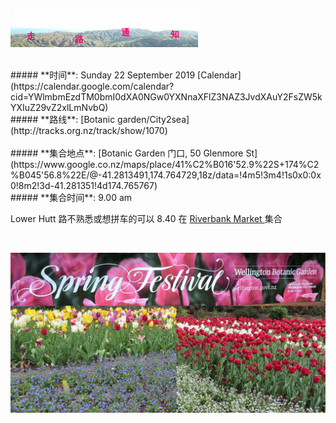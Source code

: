 ![skyline](_images/skyline2.png)

<br/>
##### **时间**: Sunday 22 September 2019 [Calendar](https://calendar.google.com/calendar?cid=YWlmbmEzdTM0bmI0dXA0NGw0YXNnaXFlZ3NAZ3JvdXAuY2FsZW5kYXIuZ29vZ2xlLmNvbQ)
<br/>
##### **路线**: [Botanic garden/City2sea](http://tracks.org.nz/track/show/1070)
<br/>
<br/>
##### **集合地点**: [Botanic Garden 门口, 50 Glenmore St](https://www.google.co.nz/maps/place/41%C2%B016'52.9%22S+174%C2%B045'56.8%22E/@-41.2813491,174.764729,18z/data=!4m5!3m4!1s0x0:0x0!8m2!3d-41.281351!4d174.765767)
<br/>
##### **集合时间**: 9.00 am 

<div class="alert alert-warning">

Lower Hutt 路不熟悉或想拼车的可以 8.40 在 <a href="https://www.google.co.nz/maps/place/41%C2%B012'22.2%22S+174%C2%B054'22.3%22E/@-41.2061695,174.9048034,17z/data=!3m1!4b1!4m6!3m5!1s0x0:0x0!7e2!8m2!3d-41.2061716!4d174.9061796"> Riverbank Market  </a> 集合
</div>
<br/>

![IMG_1062](_images/IMG_1062.JPG)
